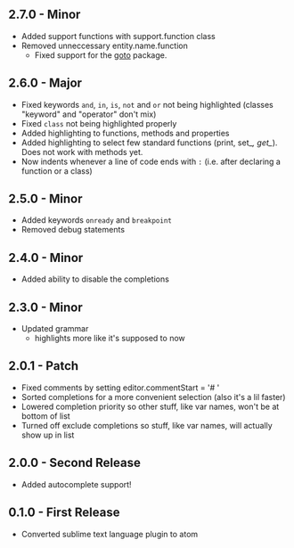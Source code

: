 ## 2.7.0 - Minor
* Added support functions with support.function class
* Removed unneccessary entity.name.function  
  * Fixed support for the [goto](https://atom.io/packages/goto) package.

## 2.6.0 - Major
* Fixed keywords `and`, `in`, `is`, `not` and `or` not being highlighted (classes "keyword" and "operator" don't mix)
* Fixed `class` not being highlighted properly
* Added highlighting to functions, methods and properties
* Added highlighting to select few standard functions (print, set_*, get_*). Does not work with methods yet.
* Now indents whenever a line of code ends with `:` (i.e. after declaring a function or a class)

## 2.5.0 - Minor
* Added keywords `onready` and `breakpoint`
* Removed debug statements

## 2.4.0 - Minor
* Added ability to disable the completions

## 2.3.0 - Minor
* Updated grammar
    * highlights more like it's supposed to now

## 2.0.1 - Patch
* Fixed comments by setting editor.commentStart = '# '
* Sorted completions for a more convenient selection (also it's a lil faster)
* Lowered completion priority so other stuff, like var names, won't be at bottom of list
* Turned off exclude completions so stuff, like var names, will actually show up in list

## 2.0.0 - Second Release
* Added autocomplete support!

## 0.1.0 - First Release
* Converted sublime text language plugin to atom
